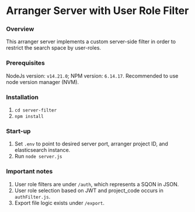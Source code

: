# Arranger Server with User Role Filter

### Overview
This arranger server implements a custom server-side filter in order to restrict
the search space by user-roles.

### Prerequisites
NodeJs version: `v14.21.0`; NPM version: `6.14.17`. Recommended to use node version manager (NVM).


### Installation
1. ``cd server-filter``
2. ``npm install``

### Start-up
1. Set ``.env`` to point to desired server port, arranger project ID, and elasticsearch instance.
2. Run `node server.js`


### Important notes
1. User role filters are under `/auth`, which represents a SQON in JSON.
2. User role selection based on JWT and project_code occurs in `authFilter.js`.
3. Export file logic exists under `/export`.

